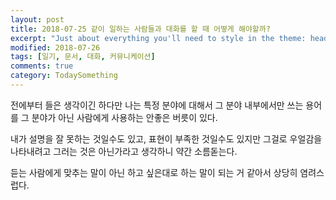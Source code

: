 ```yaml
---
layout: post
title: 2018-07-25 같이 일하는 사람들과 대화를 할 때 어떻게 해야할까?
excerpt: "Just about everything you'll need to style in the theme: headings, paragraphs, blockquotes, tables, code blocks, and more."
modified: 2018-07-26
tags: [일기, 문서, 대화, 커뮤니케이션]
comments: true
category: TodaySomething
---
```


전에부터 들은 생각이긴 하다만 나는 특정 분야에 대해서 그 분야 내부에서만 쓰는 용어를 그 분야가 아닌 사람에게 사용하는 안좋은 버릇이 있다.

내가 설명을 잘 못하는 것일수도 있고, 표현이 부족한 것일수도 있지만 그걸로 우얼감을 나타내려고 그러는 것은 아닌가라고 생각하니 약간 소름돋는다.

듣는 사람에게 맞추는 말이 아닌 하고 싶은대로 하는 말이 되는 거 같아서 상당히 염려스럽다.